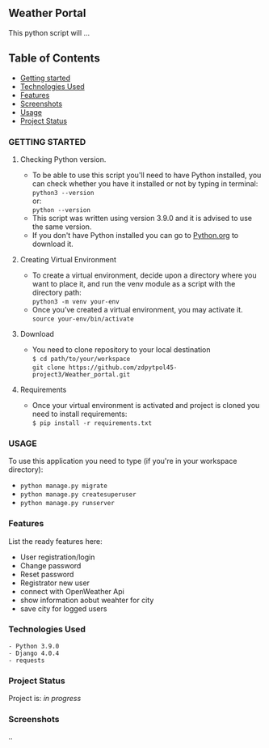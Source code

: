 ## Weather Portal

This python script will ... 

## Table of Contents
* [Getting started](#getting-started)
* [Technologies Used](#technologies-used)
* [Features](#features)
* [Screenshots](#screenshots)
* [Usage](#usage)
* [Project Status](#project-status)


### GETTING STARTED

1. Checking Python version.
    - To be able to use this script you'll need to have Python installed, you can check whether you have it installed or not by typing in terminal:  
`python3 --version`  
or:  
`python --version` 
    - This script was written using version 3.9.0 and it is advised to use the same version.
    - If you don't have Python installed you can go to [Python.org](https://www.python.org/downloads/) to download it.
    
 2. Creating Virtual Environment 
    - To create a virtual environment, decide upon a directory where you want to place it, and run the venv module as a script with the directory path:  
    `python3 -m venv your-env`  
    - Once you’ve created a virtual environment, you may activate it.  
    `source your-env/bin/activate`
    
 3. Download
     - You need to clone repository to your local destination  
    `$ cd path/to/your/workspace`  
    `git clone https://github.com/zdpytpol45-project3/Weather_portal.git`
    
 4. Requirements
    - Once your virtual environment is activated and project is cloned you need to install requirements:  
    `$ pip install -r requirements.txt`  
    
 ### USAGE
 
 To use this application you need to type (if you're in your workspace directory): 
 
 - `python manage.py migrate`
 - `python manage.py createsuperuser`
 - `python manage.py runserver`  
    
 ### Features
   List the ready features here:
   - User registration/login
   - Change password
   - Reset password
   - Registrator new user
   - connect with OpenWeather Api
   - show information aobut weahter for city
   - save city for logged users
   
### Technologies Used
    - Python 3.9.0
    - Django 4.0.4
    - requests

### Project Status
Project is: _in progress_

### Screenshots
..
 
